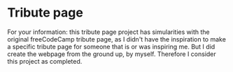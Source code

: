 # Tribute page
For your information: this tribute page project has simularities with the original freeCodeCamp tribute page, as I didn't have the inspiration to make a specific tribute page for someone that is or was inspiring me. But I did create the webpage from the ground up, by myself. Therefore I consider this project as completed.
